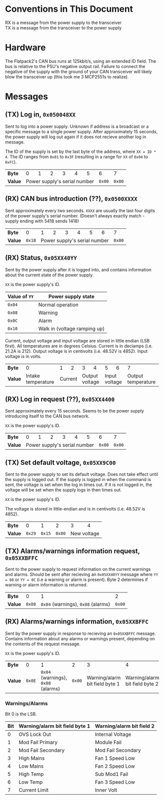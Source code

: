 <!--
<table>
	<tr>
		<td><b>Byte</b></td> <td>0</td> <td>1</td> <td>2</td> <td>3</td> <td>4</td> <td>5</td> <td>6</td> <td>7</td>
	</tr>
	<tr>
		<td><b>Value</b></td> <td>Byte 0</td> <td>Byte 1</td> <td>Byte 2</td> <td>Byte 3</td> <td>Byte 4</td> <td>Byte 5</td> <td>Byte 6</td> <td>Byte 7</td>
	</tr>
</table>
-->

# Conventions in This Document
RX is a message from the power supply to the transceiver  
TX is a message from the transceiver to the power supply

# Hardware
The Flatpack2's CAN bus runs at 125kbit/s, using an extended ID field. The bus is relative to the PSU's negative output rail. Failure to connect the negative of the supply with the ground of your CAN transceiver will likely blow the transceiver up (this took me 3 MCP2551s to realize).

# Messages
## (TX) Log in, `0x050048XX`
Sent to log into a power supply. Unknown if address is a broadcast or a specific message to a single power supply. After approximately 15 seconds, the power supply will log out again if it does not recieve another log in message.

The ID of the supply is set by the last byte of the address, where `XX = ID * 4`. The ID ranges from `0x01` to `0x3F` (resulting in a range for `XX` of `0x04` to `0xFC`).

<table>
	<tr>
		<td><b>Byte</b></td> <td>0</td> <td>1</td> <td>2</td> <td>3</td> <td>4</td> <td>5</td> <td>6</td> <td>7</td>
	</tr>
	<tr>
		<td><b>Value</b></td> <td colspan='6'>Power supply's serial number</td> <td><code>0x00</code></td> <td><code>0x00</code></td>
	</tr>
</table>

## (RX) CAN bus introduction (??), `0x0500XXXX`
Sent approximately every two seconds. `XXXX` are usually the last four digits of the power supply's serial number. (Doesn't always exactly match - supply ending with 5418 sends 1418)

<table>
	<tr>
		<td><b>Byte</b></td> <td>0</td> <td>1</td> <td>2</td> <td>3</td> <td>4</td> <td>5</td> <td>6</td> <td>7</td>
	</tr>
	<tr>
    	<td><b>Value</b></td> <td><code>0x1B</code></td> <td colspan='6'>Power supply's serial number</td> <td><code>0x00</code></td>
	</tr>
</table>

## (RX) Status, `0x05XX40YY`
Sent by the power supply after it is logged into, and contains information about the current state of the power supply.

`XX` is the power supply's ID.

| Value of `YY` | Power supply state |
| --- | --- |
| `0x04` | Normal operation |
| `0x08` | Warning |
| `0x0C` | Alarm |
| `0x10` | Walk in (voltage ramping up) |

Current, output voltage and input voltage are stored in little endian (LSB first). All temperatures are in degrees Celsius. Current is in deciamps (i.e. 21.2A is 212). Output voltage is in centivolts (i.e. 48.52V is 4852). Input voltage is in volts.

<table>
	<tr>
		<td><b>Byte</b></td> <td>0</td> <td>1</td> <td>2</td> <td>3</td> <td>4</td> <td>5</td> <td>6</td> <td>7</td>
	</tr>
	<tr>
		<td><b>Value</b></td> <td>Intake temperature</td> <td colspan='2'>Current</td> <td colspan='2'>Output voltage</td> <td colspan='2'>Input voltage</td> <td>Output temperature</td>
	</tr>
</table>

## (RX) Log in request (??), `0x05XX4400`
Sent approximately every 15 seconds. Seems to be the power supply introducing itself to the CAN bus network.

`XX` is the power supply's ID.

<table>
	<tr>
		<td><b>Byte</b></td> <td>0</td> <td>1</td> <td>2</td> <td>3</td> <td>4</td> <td>5</td> <td>6</td> <td>7</td>
	</tr>
	<tr>
		<td><b>Value</b></td> <td colspan='6'>Power supply's serial number</td> <td><code>0x00</code></td> <td><code>0x00</code></td>
	</tr>
</table>

## (TX) Set default voltage, `0x05XX9C00`
Sent to the power supply to set its default voltage. Does not take effect until the supply is logged out. If the supply is logged in when the command is sent, the voltage is set when the log in times out. If it is not logged in, the voltage will be set when the supply logs in then times out.

`XX` is the power supply's ID.

The voltage is stored in little-endian and is in centivolts (i.e. 48.52V is 4852).

<table>
	<tr>
		<td><b>Byte</b></td> <td>0</td> <td>1</td> <td>2</td> <td>3</td> <td>4</td>
	</tr>
	<tr>
		<td><b>Value</b></td> <td><code>0x29</code></td> <td><code>0x15</code></td> <td><code>0x00</code></td> <td colspan='2'>New voltage</td>
	</tr>
</table>

## (TX) Alarms/warnings information request, `0x05XXBFFC`
Sent to the power supply to request information on the current warnings and alarms. Should be sent after recieving an `0x05XX40YY` message where `YY = 08` or `YY = 0C` (i.e a warning or alarm is present). Byte 2 determines if warning or alarm information is returned.

<table>
	<tr>
		<td><b>Byte</b></td> <td>0</td> <td>1</td> <td>2</td>
	</tr>
	<tr>
		<td><b>Value</b></td> <td><code>0x08</code></td> <td><code>0x04</code> (warnings), <code>0x08</code> (alarms)</td> <td><code>0x00</code></td>
	</tr>
</table>

## (RX) Alarms/warnings information, `0x05XXBFFC`
Sent by the power supply in response to recieving an `0x05XXBFFC` message. Contains information about any alarms or warnings present, depending on the contents of the request message.

`XX` is the power supply's ID.

<table>
	<tr>
		<td><b>Byte</b></td> <td>0</td> <td>1</td> <td>2</td> <td>3</td> <td>4</td> <td>5</td> <td>6</td>
	</tr>
	<tr>
		<td><b>Value</b></td> <td><code>0x0E</code></td> <td><code>0x04</code> (warnings), <code>0x08</code> (alarms)</td> <td><code>0x00</code></td> <td>Warning/alarm bit field byte 1</td> <td>Warning/alarm bit field byte 2</td> <td><code>0x00</code></td> <td><code>0x00</code></td>
	</tr>
</table>

### Warnings/Alarms
Bit 0 is the LSB.

| Bit | Warning/alarm bit field byte 1 | Warning/alarm bit field 2 |
| --- | --- | --- |
| 0 | OVS Lock Out | Internal Voltage |
| 1 | Mod Fail Primary | Module Fail |
| 2 | Mod Fail Secondary | Mod Fail Secondary |
| 3 | High Mains | Fan 1 Speed Low |
| 4 | Low Mains | Fan 2 Speed Low |
| 5 | High Temp | Sub Mod1 Fail |
| 6 | Low Temp | Fan 3 Speed Low |
| 7 | Current Limit | Inner Volt |
